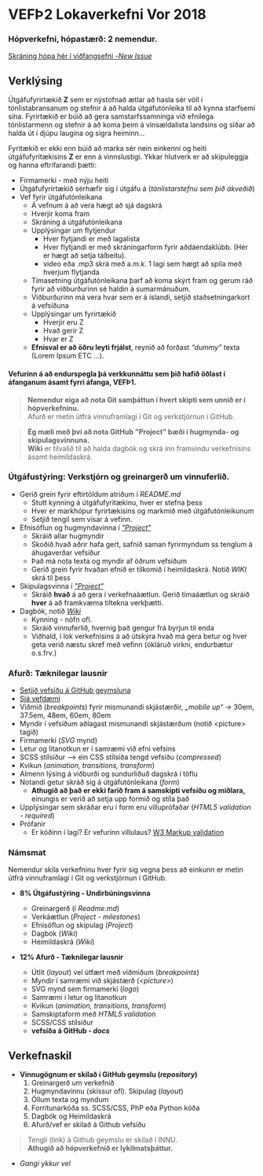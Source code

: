 # VEFÞ2 Lokaverkefni Vor 2018
### Hópverkefni, hópastærð: 2 nemendur.

[Skráning hópa hér í viðfangsefni -_New Issue_ ](https://github.com/vefhonnun/VEF2-Lokaverkefni-H17/issues/) 
## Verklýsing
Útgáfufyrirtækið **Z** sem er nýstofnað ætlar að hasla sér völl í tónlistabransanum og stefnir á að halda útgáfutónleika til að kynna starfsemi sína. Fyrirtækið er búið að gera samstarfssamninga við efnilega tónlistarmenn og stefnir á að koma þeim á vinsældalista landsins og síðar að halda út í djúpu laugina og sigra heiminn...

Fyritækið er ekki enn búið að marka sér nein einkenni og heiti útgáfufyritækisins **Z** er enn á vinnslustigi. Ykkar hlutverk er að skipuleggja og hanna eftrifarandi þætti:
* Firmamerki - með nýju heiti
* Útgáfufyrirtækið sérhæfir sig í útgáfu á (_tónlistarstefnu sem þið ákveðið_)
* Vef fyrir útgáfutónleikana
  * Á vefnum á að vera hægt að sjá dagskrá
  * Hverjir koma fram
  * Skráning á útgáfutónleikana
  * Upplýsingar um flytjendur
    * Hver flytjandi er með lagalista 
    * Hver flytjandi er með skráningarform fyrir aðdáendaklúbb. (Hér er hægt að setja tálbeitu).
    * video eða .mp3 skrá með a.m.k. 1 lagi sem hægt að spila með hverjum flytjanda
  * Tímasetning útgáfutónleikana þarf að koma skýrt fram og gerum ráð fyrir að viðburðurinn sé haldin á sumarmánuðum.
  * Viðburðurinn má vera hvar sem er á íslandi, setjið staðsetningarkort á vefsíðuna
  * Upplýsingar um fyrirtækið
    * Hverjir eru Z
    * Hvað gerir Z
    * Hvar er Z
  * **Efnisval er að öðru leyti frjálst**, reynið að forðast _“dummy”_ texta (Lorem Ipsum ETC …). 
 
 #### Vefurinn á að endurspegla þá verkkunnáttu sem þið hafið öðlast í áfanganum ásamt fyrri áfanga, VEFÞ1.  

> **Nemendur eiga að nota Git samþáttun í hvert skipti sem unnið er í hópverkefninu.**<br>
> Afurð er metin útfrá vinnuframlagi í Git og verkstjórnun í GitHub.

> **Ég mæli með því að nota GitHub "Project" bæði í hugmynda- og skipulagsvinnuna.** <br>
> **Wiki** er tilvalið til að halda dagbók og skrá inn framvindu verkefnisins ásamt heimildaskrá.

### Útgáfustýring:  Verkstjórn og greinargerð um vinnuferlið.

* Gerið grein fyrir eftirtöldum atriðum í _README.md_ 
  * Stutt kynning á útgáfufyritækinu, hver er stefna þess   
  * Hver er markhópur fyrirtækisins og markmið með útgáfutónleikunum
  * Setjið tengil sem vísar á vefinn.
* Efnisöflun og hugmyndavinna í [_"Project"_](https://github.com/vefhonnun/VEF2-Lokaverkefni-H17/projects/1)
  * Skráið allar hugmyndir  
  * Skoðið hvað aðrir hafa gert, safnið saman fyrirmyndum ss tenglum á áhugaverðar vefsíður
  * Það má nota texta og myndir af öðrum vefsíðum 
  * Gerið grein fyrir hvaðan efnið er tilkomið í heimildaskrá. Notið _WIKI_ skrá til þess
* Skipulagsvinna í [_"Project"_](https://github.com/vefhonnun/VEF2-Lokaverkefni-H17/projects/1)
  * Skráið **hvað** á að gera í verkefnaáætlun. Gerið tímaáætlun og skráið **hver** á að framkvæma tiltekna verkþætti.
* Dagbók, notið [_Wiki_](https://github.com/vefhonnun/VEF2-Lokaverkefni-H17/wiki) 
  * Kynning - nöfn ofl. 
  * Skráið vinnuferlið, hvernig það gengur frá byrjun til enda
  * Viðhald, í lok verkefnisins á að útskýra hvað má gera betur og hver geta verið næstu skref með vefinn (ókláruð virkni, endurbætur o.s.frv.)

### Afurð:  Tæknilegar lausnir
* [Setjið vefsíðu á GitHub geymsluna](/leiðbeiningar/vefsida_Github.pdf)
* [Sjá vefdæmi](https://vefhonnun.github.io/VEF2-Lokaverkefni-V18/)
* Viðmið (_breakpoints_) fyrir mismunandi skjástærðir, _„mobile up“_ -> 30em, 37.5em, 48em, 60em, 80em
* Myndir í vefsíðum aðlagast mismunandi skjástærðum (notið &lt;picture&gt; tagið)
* Firmamerki (_SVG_ mynd)
* Letur og litanotkun er í samræmi við efni vefsins
* SCSS stílsíður –> ein CSS stílsíða tengd vefsíðu (_compressed_)
* Kvikun (_animation, transitions, transform_)
* Almenn lýsing á viðburði og sundurliðuð dagskrá í töflu
* Notandi getur skráð sig á útgáfutónleikana (_form_)
  * **Athugið að það er ekki farið fram á samskipti vefsíðu og miðlara,** einungis er verið að setja upp formið og stíla það
* Upplýsingar sem skráðar eru í form eru villuprófaðar (_HTML5 validation - required_)
* Prófanir
  *  Er kóðinn í lagi? Er vefurinn villulaus?  [W3 Markup validation](https://validator.w3.org/)
### Námsmat
 Nemendur skila verkefninu hver fyrir sig vegna þess að einkunn er metin útfrá vinnuframlagi í Git og verkstjórnun í GitHub.
 
* **8% Útgáfustýring - Undirbúningsvinna**
  *  Greinargerð (í _Readme.md_)
  *  Verkáætlun (_Project - milestones_)
  *  Efnisöflun og skipulag (_Project_)  
  *  Dagbók (_Wiki_)
  *  Heimildaskrá (_Wiki_)

* **12%   Afurð - Tæknilegar lausnir**
  * Útlit (_layout_) vel útfært með viðmiðum (_breakpoints_) 
  * Myndir í samræmi við skjástærð (_&lt;picture&gt;_)
  * SVG mynd sem firmamerki (_logo_)
  * Samræmi í letur og litanotkun 
  * Kvikun (_animation, transitions, transform_) 
  * Samskiptaform með _HTML5 validation_
  * SCSS/CSS stílsíður
  * **vefsíða á GitHub - _docs_**
  
## Verkefnaskil
  * **Vinnugögnum er skilað í GitHub geymslu (_repository_)**
    1. Greinargerð um verkefnið
    2. Hugmyndavinnu (skissur ofl). Skipulag (_layout_)
    3. Öllum texta og myndum 
    4. Forritunarkóða ss. SCSS/CSS, PhP eða Python kóða
    5. Dagbók og Heimildaskrá 
    6. Afurð/vef er skilað á  Github vefsíðu

> Tengli (link) á Github geymslu er skilað í INNU. <br>
> **Athugið að hópverkefnið er lykilmatsþáttur.**

* _Gangi ykkur vel_

